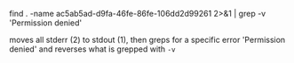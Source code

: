 find . -name ac5ab5ad-d9fa-46fe-86fe-106dd2d99261 2>&1 | grep -v 'Permission denied'

moves all stderr (2) to stdout (1), then greps for a specific error 'Permission denied' and reverses what is grepped with `-v`
